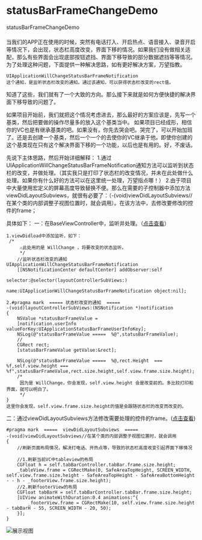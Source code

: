 # statusBarFrameChangeDemo
statusBarFrameChangeDemo

####
当我们的APP正在使用的时候，突然有电话打入、开启热点、语音接入、录音开启等情况下，会出现，状态栏高度改变，界面下移的情况。如果我们没有做相关适配，那么有些界面会出现底部按钮遮挡、界面下移导致的部分数据遮挡等等情况。为了处理这种问题，下面提供一种解决思路，如有更好解决方案，万望指教。

```
UIApplicationWillChangeStatusBarFrameNotification 
这个通知，是监听状态栏改变的通知。通过该通知，可以获得状态栏改变的rect值。
```

知道了这些，我们就有了一个大致的方向。那么接下来就是如何方便快捷的解决界面下移导致的问题了。

如果项目开始前，我们就把这个情况考虑进去，那么最好的方案应该是，先写一个基类，然后把要做的操作尽量多的放入这个基类当中。
如果项目已经成形，相信你的VC也是有继承基类的吧。如果没有，你先去哭会吧。哭完了，可以开始加班了。还是去创建一个基类，然后一个一个的去使你的VC继承于他。即使你创建的这个基类现在只有这个解决界面下移的一个功能，以后也是有用的。好，不废话。

先说下主体思路，然后开始详细解释：
1.通过UIApplicationWillChangeStatusBarFrameNotification通知方法可以监听到状态栏的改变，并做处理。（其实我只是打印了状态栏的改变情况，并未在此处做什么处理。如果你有什么好的方法可以在这里统一处理，万望指点哪！）
2.由于项目中大量使用宏定义的屏幕高度导致替换不便。那么在需要的子控制器中添加方法 viewDidLayoutSubviews，就很有必要了：（-(void)viewDidLayoutSubviews//在某个类的内部调整子视图位置时，就会调用）。在该方法中，去修改要修改的控件的frame；


具体如下：
一：在BaseViewController中，监听并处理。（[点击查看]()）

```
1.viewDidload中添加监听，如下：
 /*
     ⚠️此处用的是 WillChange ，将要改变的状态监听。
     */
    //监听状态栏改变的通知 UIApplicationWillChangeStatusBarFrameNotification
    [[NSNotificationCenter defaultCenter] addObserver:self
                                             selector:@selector(layoutControllerSubViews:)
                                                 name:UIApplicationWillChangeStatusBarFrameNotification object:nil];
                                                 
2.#pragma mark  ===== 状态栏改变的通知  =====
-(void)layoutControllerSubViews:(NSNotification *)notification
{
    NSValue *statusBarFrameValue =
    [notification.userInfo valueForKey:UIApplicationStatusBarFrameUserInfoKey];
    NSLog(@"statusBarFrameValue =====  %@",statusBarFrameValue);
    //
    CGRect rect;
    [statusBarFrameValue getValue:&rect];
    
    NSLog(@"statusBarFrameValue =====  %@,rect.Height  ===  %f,self.view.height === %f",statusBarFrameValue,rect.size.height,self.view.frame.size.height);
    /*
     因为是 WillChange，你会发现，self.view.height 会是改变前的。多比较打印和界面，就可以明白了。
     */
}
这里你会发现，self.view.frame.size.height的值是会跟随状态栏的改变而改变的。
```

二：通过viewDidLayoutSubviews方法修改需要处理的控件的frame。([点击查看]())

```
#pragma mark  =====  viewDidLayoutSubviews  =====
-(void)viewDidLayoutSubviews//在某个类的内部调整子视图位置时，就会调用
{
    //刷新页面布局情况，解决打电话、开热点等，导致的状态栏高度改变引起界面下移情况
    
    //1.刷新当前VC中tableview的布局
    CGFloat h = self.tabBarController.tabBar.frame.size.height;
    _tableView.frame = CGRectMake(0, SafeAreaTopHeight, SCREEN_WIDTH, self.view.frame.size.height - SafeAreaTopHeight - SafeAreaBottomHeight - - h - _footerView.frame.size.height);
    //2.刷新footerView的布局
    CGFloat tabBarH = self.tabBarController.tabBar.frame.size.height;
    [UIView animateWithDuration:0.4 animations:^{
        _footerView.frame = CGRectMake(10, self.view.frame.size.height - tabBarH - 55, SCREEN_WIDTH - 20, 50);
    }];
}
```

![展示视图](https://github.com/diankuanghuolong/statusBarFrameChangeDemo/tree/master/statusBarFrameChangeDemo/showImages)
